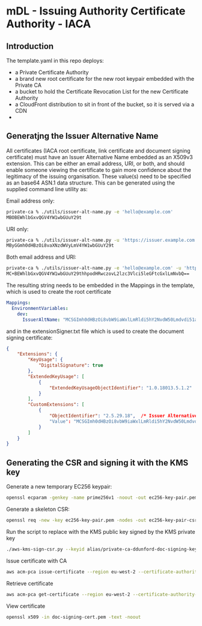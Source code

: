 # mDL - Issuing Authority Certificate Authority - IACA

## Introduction

The template.yaml in this repo deploys:

- a Private Certificate Authority
- a brand new root certificate for the new root keypair embedded with the Private CA
- a bucket to hold the Certificate Revocation List for the new Certificate Authority
- a CloudFront distribution to sit in front of the bucket, so it is served via a CDN
- 

## Generatjng the Issuer Alternative Name

All certificates (IACA root certificate, link certificate and document signing certificate) must have an Issuer Alternative Name embedded as an X509v3 extension. This can be either an email address, URI, or both, and should enable someone viewing the certificate to gain more confidence about the legitimacy of the issuing organisation. These value(s) need to be specified as an base64 ASN.1 data structure. This can be generated using the supplied command line utility as:

Email address only:

```bash
private-ca % ./utils/issuer-alt-name.py -e 'hello@example.com'
MBOBEWhlbGxvQGV4YW1wbGUuY29t
```

URI only:

```bash
private-ca % ./utils/issuer-alt-name.py -u 'https://issuer.example.com'
MByGGmh0dHBzOi8vaXNzdWVyLmV4YW1wbGUuY29t
```

Both email address and URI:

```bash
private-ca % ./utils/issuer-alt-name.py -e 'hello@example.com' -u 'https://issuer.example.com'
MC+BEWhlbGxvQGV4YW1wbGUuY29thhpodHRwczovL2lzc3Vlci5leGFtcGxlLmNvbQ==
```

The resulting string needs to be embedded in the Mappings in the template, which is used to create the root certificate

```yaml
Mappings:
  EnvironmentVariables:
    dev:
      IssuerAltName: "MCSGImh0dHBzOi8vbW9iaWxlLmRldi5hY2NvdW50Lmdvdi51ay8="  # base64 ASN.1 encoding of "https://mobile.dev.account.gov.uk/"
```

and in the extensionSigner.txt file which is used to create the document signing certificate:

```json
{
    "Extensions": {
        "KeyUsage": {
            "DigitalSignature": true
        },
        "ExtendedKeyUsage": [
            {
                "ExtendedKeyUsageObjectIdentifier": "1.0.18013.5.1.2"  /* mDL - see https://oid-base.com/get/1.0.18013.5.1.2 */
            }
        ],
        "CustomExtensions": [
            {
                "ObjectIdentifier": "2.5.29.18",  /* Issuer Alternative Name - see https://oid-base.com/get/2.5.29.18 */
                "Value": "MCSGImh0dHBzOi8vbW9iaWxlLmRldi5hY2NvdW50Lmdvdi51ay8="
            }
        ]
    }
}
```

## Generating the CSR and signing it with the KMS key

Generate a new temporary EC256 keypair:

```bash
openssl ecparam -genkey -name prime256v1 -noout -out ec256-key-pair.pem
```

Generate a skeleton CSR:

```bash
openssl req -new -key ec256-key-pair.pem -nodes -out ec256-key-pair-csr.pem
```

Run the script to replace with the KMS public key signed by the KMS private key

```bash
./aws-kms-sign-csr.py --keyid alias/private-ca-ddunford-doc-signing-key --profile mp-dev-admin --signalgo ECDSA ec256-key-pair-csr.pem
```

Issue certificate with CA

```bash
aws acm-pca issue-certificate --region eu-west-2 --certificate-authority-arn arn:aws:acm-pca:eu-west-2:671524980203:certificate-authority/b5abfa26-1b03-4d08-b3b8-224fc5fb6ee9 --template-arn "arn:aws:acm-pca:::template/BlankEndEntityCertificate_APIPassthrough/V1" --signing-algorithm SHA256WITHECDSA --csr fileb://ec256-key-pair-csr.pem --validity Value=1825,Type="DAYS" --api-passthrough file://extensionSigner.txt
```

Retrieve certificate

```bash
aws acm-pca get-certificate --region eu-west-2 --certificate-authority-arn arn:aws:acm-pca:eu-west-2:671524980203:certificate-authority/b5abfa26-1b03-4d08-b3b8-224fc5fb6ee9 --certificate-arn arn:aws:acm-pca:eu-west-2:671524980203:certificate-authority/b5abfa26-1b03-4d08-b3b8-224fc5fb6ee9/certificate/d822e3878149ee6786e9d6d33fc564fc --output text > doc-signing-cert.pem
```

View certificate

```bash
openssl x509 -in doc-signing-cert.pem -text -noout
```
